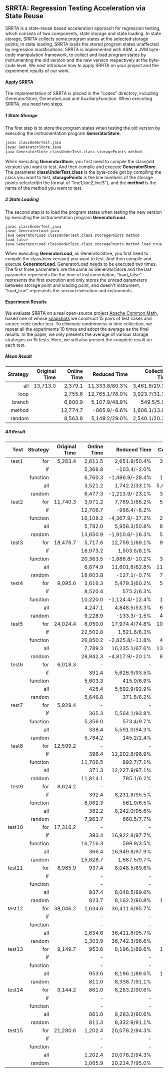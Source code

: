 ## SRRTA: Regression Testing Acceleration via State Reuse

SRRTA is  a state-reuse based acceleration approach for regression testing, which consists of two components,  state storage and state loading. In state storage, SRRTA collects some program states at the selected storage points; in state loading, SRRTA loads the stored program states  unaffected by regression modifications. SRRTA is implemented with ASM, a JVM byte-code manipulation framework, to collect and load program states by instrumenting the old version and the new version respectively at the byte-code level.  We next introduce how to apply SRRTA on your project and the experiment results of our work.

#### Apply SRRTA

The implementation of SRRTA is placed in the "codes" directory, including GeneratorStore, GeneratorLoad and AuxiliaryFunction. When executing SRRTA, you need two steps.

##### 1 State Storage

The first step is to store the  program states when testing the old version by executing the instrumentation program **GeneratorStore**. 

```sh
javac classUnderTest.java 
javac GeneratorStore.java
java GeneratorStore classUnderTest.class storagePoints method
```

When executing  **GeneratorStore**, you  first need to compile the class(old version) you want to test. And then compile and execute **GeneratorStore**. The parameter **classUnderTest.class** is the byte-code got by compiling the class you want to test, **storagePoints** is the line numbers of the storage points selected(in the format of "line1,line2,line3"), and the **method** is the name of the method you want to test.

##### 2 State Loading

The second step is to load the program states  when testing the new version by executing the instrumentation program **GeneratorLoad**. 

```shell 
javac classUnderTest.java 
javac GeneratorLoad.java
java GeneratorLoad classUnderTest.class storagePoints method load_false
java GeneratorLoad classUnderTest.class storagePoints method load_true
```

When executing  **GeneratorLoad**,  as GeneratorStore, you first need to compile the class(new version) you want to test. And then compile and execute **GeneratorLoad**. GeneratorLoad needs to be executed two times. The first three parameters are the same as GeneratorStore and the last parameter represents the the time of instrumentation, "load_false" represents the first execution and only stores the unread parameters between storage point and loading point, and doesn't instrument; "load_true" represents the second execution and instruments.

#### Experiment Results

We evaluate SRRTA on a real open-source project [Apache Common Math](https://commons.apache.org/proper/commons-math/), based one of whose [snapshots](https://github.com/apache/commons-math/tree/bbfe7e4ea526e39ba0a79f0258200bc0d898f0de) we construct 15 pairs of test cases and source code under test. To eliminate randomness in time collection, we repeat all the experiments 10 times and adopt the average as the final results. In the paper, we only presents the average  of various storage strategies on 15 tests. Here, we will also present the complete result on each test.

##### Mean Result

| Strategy | Original Time | Online Time |   Reduced Time | Collection Time | Instrumentation Time | Occupied Space | #Success |
| -------: | ------------: | ----------: | -------------: | --------------: | -------------------: | -------------: | -------: |
|      all |      13,713.0 |     2,379.1 | 11,333.8/80.3% |   3,461.6/29.1% |              1,469.2 |       97,593.8 |    15/15 |
|     loop |               |     2,755.6 | 12,765.1/78.0% |   3,923.7/31.1% |              1,538.3 |      114,100.9 |    10/10 |
|   branch |               |     6,800.9 |  5,107.9/48.8% |      549.5/5.9% |                933.6 |            5.3 |     5/10 |
|   method |               |    12,774.7 |   -865.9/-6.6% |   1,606.1/13.8% |                685.7 |       32,235.4 |     0/10 |
|   random |               |     8,563.8 |  5,149.2/29.0% |   2,540.1/20.3% |              1,056.8 |       74,156.0 |     5/15 |

##### All Result

|   Test | Strategy | Original Time | Online Time |    Reduced Time | Collection Time | Instrumentation Time | Occupied Space |
| -----: | -------: | ------------: | ----------: | --------------: | --------------: | -------------------: | -------------: |
|  test1 |      for |       5,263.4 |     2,611.5 |   2,651.9/50.4% |   3,576.3/67.9% |                998.1 |        114,285 |
|        |       if |               |     5,366.8 |    -103.4/-2.0% |      168.1/3.2% |                629.9 |              5 |
|        | function |               |     6,760.3 | -1,496.9/-28.4% |   1,880.1/35.7% |                773.5 |         35,169 |
|        |      all |               |     3,521.2 |   1,742.2/33.1% |  5,446.2/103.5% |              1,239.3 |        149,441 |
|        |   random |               |     6,477.3 | -1,213.9/-23.1% |   3,269.5/62.1% |                601.2 |        175,819 |
|  test2 |      for |      11,740.3 |     3,971.2 |   7,769.1/66.2% |   5,512.6/47.0% |                939.0 |        203,158 |
|        |       if |               |    12,706.7 |    -966.4/-8.2% |      436.8/3.7% |                675.4 |              4 |
|        | function |               |    16,108.2 | -4,367.9/-37.2% |   2,723.4/23.2% |                951.0 |         62,513 |
|        |      all |               |     5,782.0 |   5,958.3/50.8% |   8,141.0/69.3% |              1,226.0 |        265,672 |
|        |   random |               |    13,650.9 | -1,910.6/-16.3% |   5,613.1/47.8% |                570.4 |        187,527 |
|  test3 |      for |      18,476.7 |     5,717.6 |  12,759.1/69.1% |   9,711.7/52.6% |              1,187.6 |        257,117 |
|        |       if |               |    16,973.2 |    1,503.5/8.1% |      490.9/2.7% |                653.4 |              4 |
|        | function |               |    20,363.5 | -1,886.8/-10.2% |   3,431.6/18.6% |                605.2 |         79,116 |
|        |      all |               |     6,874.9 |  11,601.8/62.8% |  11,025.8/59.7% |              1,242.8 |        336,235 |
|        |   random |               |    18,603.8 |    -127.1/-0.7% |   7,119.5/38.5% |                596.1 |        237,336 |
|  test4 |      for |       9,095.6 |     3,616.3 |   5,479.3/60.2% |   5,160.6/56.7% |              1,128.0 |        155,007 |
|        |       if |               |     8,520.4 |      575.2/6.3% |      768.3/8.4% |                678.4 |              4 |
|        | function |               |    10,220.0 | -1,124.4/-12.4% |   1,910.2/21.0% |                645.3 |         47,864 |
|        |      all |               |     4,247.1 |   4,848.5/53.3% |   6,254.1/68.8% |              1,259.5 |        203,401 |
|        |   random |               |     9,228.9 |    -133.3/-1.5% |   4,369.1/48.0% |                542.9 |        143,580 |
|  test5 |      for |      24,024.4 |     6,050.0 |  17,974.4/74.8% |  10,193.9/42.4% |              1,133.6 |        317,423 |
|        |       if |               |    22,502.8 |    1,521.6/6.3% |      852.5/3.5% |                622.6 |              4 |
|        | function |               |    26,850.2 | -2,825.8/-11.8% |   4,334.8/18.0% |                634.6 |         97,672 |
|        |      all |               |     7,789.3 |  16,235.1/67.6% |  13,029.0/54.2% |              1,148.0 |        415,097 |
|        |   random |               |    28,842.3 | -4,817.9/-20.1% |   8,358.9/34.8% |                607.3 |        293,004 |
|  test6 |      for |       6,018.3 |           - |               - |               - |                    - |              - |
|        |       if |               |       391.4 |   5,626.9/93.5% |     737.2/12.2% |              1,205.5 |              6 |
|        | function |               |     5,603.3 |      415.0/6.9% |      376.8/6.3% |                650.4 |              4 |
|        |      all |               |       425.4 |   5,592.9/92.9% |      422.2/7.0% |              1,236.5 |              8 |
|        |   random |               |     5,646.8 |      371.5/6.2% |      329.8/5.5% |                750.1 |              4 |
|  test7 |      for |       5,929.4 |           - |               - |               - |                    - |              - |
|        |       if |               |       365.3 |   5,564.1/93.8% |     836.1/14.1% |              1,214.5 |              6 |
|        | function |               |     5,356.0 |      573.4/9.7% |      465.9/7.9% |                639.3 |              4 |
|        |      all |               |       338.4 |   5,591.0/94.3% |     741.3/12.5% |              1,091.6 |              8 |
|        |   random |               |     5,784.2 |      145.2/2.4% |     670.7/11.3% |                674.8 |              4 |
|  test8 |      for |      12,599.2 |           - |               - |               - |                    - |              - |
|        |       if |               |       396.4 |  12,202.8/96.9% |      213.4/1.7% |              1,213.0 |              7 |
|        | function |               |    11,706.5 |      892.7/7.1% |      153.7/1.2% |                646.8 |              4 |
|        |      all |               |       371.3 |  12,227.9/97.1% |      541.4/4.3% |              1,176.7 |              9 |
|        |   random |               |    11,814.1 |      785.1/6.2% |       27.3/0.2% |                677.0 |              4 |
|  test9 |      for |       8,624.2 |           - |               - |               - |                    - |              - |
|        |       if |               |       392.4 |   8,231.8/95.5% |      656.0/7.6% |              1,308.0 |              6 |
|        | function |               |     8,062.3 |      561.9/6.5% |      347.3/4.0% |                663.2 |              4 |
|        |      all |               |       382.2 |   8,242.0/95.6% |      845.0/9.8% |              1,186.5 |              8 |
|        |   random |               |     7,963.7 |      660.5/7.7% |      383.0/4.4% |                716.7 |              4 |
| test10 |      for |      17,316.2 |           - |               - |               - |                    - |              - |
|        |       if |               |       393.4 |  16,922.8/97.7% |      336.0/1.9% |              1,134.8 |              7 |
|        | function |               |    16,716.3 |      599.9/3.5% |      437.4/2.5% |                647.6 |              4 |
|        |      all |               |       366.4 |  16,949.8/97.9% |      395.9/2.3% |              1,233.9 |              9 |
|        |   random |               |    15,628.7 |    1,687.5/9.7% |      835.7/4.8% |                646.7 |              4 |
| test11 |      for |       8,985.9 |       937.4 |   8,048.5/89.6% |      812.7/9.0% |              2,063.6 |         10,380 |
|        |       if |               |           - |               - |               - |                    - |              - |
|        | function |               |           - |               - |               - |                    - |              - |
|        |      all |               |       937.4 |   8,048.5/89.6% |      812.7/9.0% |              2,063.6 |         10,380 |
|        |   random |               |       823.7 |   8,162.2/90.8% |   1,114.5/12.4% |              1,985.4 |          8,279 |
| test12 |      for |      38,046.2 |     1,634.6 |  36,411.6/95.7% |      256.7/0.7% |              2,080.3 |         40,108 |
|        |       if |               |           - |               - |               - |                    - |              - |
|        | function |               |           - |               - |               - |                    - |              - |
|        |      all |               |     1,634.6 |  36,411.6/95.7% |      256.7/0.7% |              2,080.3 |         40,108 |
|        |   random |               |     1,303.9 |  36,742.3/96.6% |    2,529.8/6.6% |              1,864.9 |         32,030 |
| test13 |      for |       9,149.7 |       953.6 |   8,196.1/89.6% |   1,598.2/17.5% |              2,080.0 |         10,340 |
|        |       if |               |           - |               - |               - |                    - |              - |
|        | function |               |           - |               - |               - |                    - |              - |
|        |      all |               |       953.6 |   8,196.1/89.6% |   1,598.2/17.5% |              2,080.0 |         10,340 |
|        |   random |               |       811.0 |   8,338.7/91.1% |      881.3/9.6% |              1,836.6 |          8,271 |
| test14 |      for |       9,144.2 |       861.0 |   8,283.2/90.6% |     965.9/10.6% |              1,833.5 |         10,382 |
|        |       if |               |           - |               - |               - |                    - |              - |
|        | function |               |           - |               - |               - |                    - |              - |
|        |      all |               |       861.0 |   8,283.2/90.6% |     965.9/10.6% |              1,833.5 |         10,382 |
|        |   random |               |       811.3 |   8,332.9/91.1% |      907.4/9.9% |              1,866.6 |          8,271 |
| test15 |      for |      21,280.6 |     1,202.4 |  20,078.2/94.3% |    1,447.9/6.8% |              1,939.3 |         22,809 |
|        |       if |               |           - |               - |               - |                    - |              - |
|        | function |               |           - |               - |               - |                    - |              - |
|        |      all |               |     1,202.4 |  20,078.2/94.3% |    1,447.9/6.8% |              1,939.3 |         22,809 |
|        |   random |               |     1,065.9 |  20,214.7/95.0% |    1,692.4/8.0% |              1,915.7 |         18,203 |